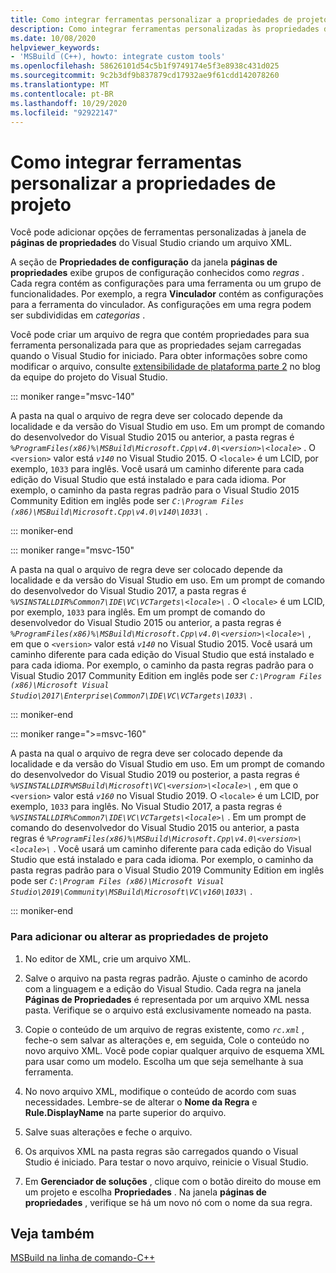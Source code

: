 ```yaml
---
title: Como integrar ferramentas personalizar a propriedades de projeto
description: Como integrar ferramentas personalizadas às propriedades do projeto em projetos do Visual Studio C++.
ms.date: 10/08/2020
helpviewer_keywords:
- 'MSBuild (C++), howto: integrate custom tools'
ms.openlocfilehash: 58626101d54c5b1f9749174e5f3e8938c431d025
ms.sourcegitcommit: 9c2b3df9b837879cd17932ae9f61cdd142078260
ms.translationtype: MT
ms.contentlocale: pt-BR
ms.lasthandoff: 10/29/2020
ms.locfileid: "92922147"
---
```

# <a name="how-to-integrate-custom-tools-into-the-project-properties"></a>Como integrar ferramentas personalizar a propriedades de projeto

Você pode adicionar opções de ferramentas personalizadas à janela de **páginas de propriedades** do Visual Studio criando um arquivo XML.

A seção de **Propriedades de configuração** da janela **páginas de propriedades** exibe grupos de configuração conhecidos como *regras* . Cada regra contém as configurações para uma ferramenta ou um grupo de funcionalidades. Por exemplo, a regra **Vinculador** contém as configurações para a ferramenta do vinculador. As configurações em uma regra podem ser subdivididas em *categorias* .

Você pode criar um arquivo de regra que contém propriedades para sua ferramenta personalizada para que as propriedades sejam carregadas quando o Visual Studio for iniciado. Para obter informações sobre como modificar o arquivo, consulte [extensibilidade de plataforma parte 2](/archive/blogs/vsproject/platform-extensibility-part-2) no blog da equipe do projeto do Visual Studio.

::: moniker range="msvc-140"

A pasta na qual o arquivo de regra deve ser colocado depende da localidade e da versão do Visual Studio em uso. Em um prompt de comando do desenvolvedor do Visual Studio 2015 ou anterior, a pasta regras é *`%ProgramFiles(x86)%\MSBuild\Microsoft.Cpp\v4.0\<version>\<locale>`* . O `<version>` valor está *`v140`* no Visual Studio 2015. O `<locale>` é um LCID, por exemplo, `1033` para inglês. Você usará um caminho diferente para cada edição do Visual Studio que está instalado e para cada idioma. Por exemplo, o caminho da pasta regras padrão para o Visual Studio 2015 Community Edition em inglês pode ser *`C:\Program Files (x86)\MSBuild\Microsoft.Cpp\v4.0\v140\1033\`* .

::: moniker-end

::: moniker range="msvc-150"

A pasta na qual o arquivo de regra deve ser colocado depende da localidade e da versão do Visual Studio em uso. Em um prompt de comando do desenvolvedor do Visual Studio 2017, a pasta regras é *`%VSINSTALLDIR%Common7\IDE\VC\VCTargets\<locale>\`* . O `<locale>` é um LCID, por exemplo, `1033` para inglês. Em um prompt de comando do desenvolvedor do Visual Studio 2015 ou anterior, a pasta regras é *`%ProgramFiles(x86)%\MSBuild\Microsoft.Cpp\v4.0\<version>\<locale>\`* , em que o `<version>` valor está *`v140`* no Visual Studio 2015. Você usará um caminho diferente para cada edição do Visual Studio que está instalado e para cada idioma. Por exemplo, o caminho da pasta regras padrão para o Visual Studio 2017 Community Edition em inglês pode ser *`C:\Program Files (x86)\Microsoft Visual Studio\2017\Enterprise\Common7\IDE\VC\VCTargets\1033\`* .

::: moniker-end

::: moniker range=">=msvc-160"

A pasta na qual o arquivo de regra deve ser colocado depende da localidade e da versão do Visual Studio em uso. Em um prompt de comando do desenvolvedor do Visual Studio 2019 ou posterior, a pasta regras é *`%VSINSTALLDIR%MSBuild\Microsoft\VC\<version>\<locale>\`* , em que o `<version>` valor está *`v160`* no Visual Studio 2019. O `<locale>` é um LCID, por exemplo, `1033` para inglês. No Visual Studio 2017, a pasta regras é *`%VSINSTALLDIR%Common7\IDE\VC\VCTargets\<locale>\`* . Em um prompt de comando do desenvolvedor do Visual Studio 2015 ou anterior, a pasta regras é *`%ProgramFiles(x86)%\MSBuild\Microsoft.Cpp\v4.0\<version>\<locale>\`* . Você usará um caminho diferente para cada edição do Visual Studio que está instalado e para cada idioma. Por exemplo, o caminho da pasta regras padrão para o Visual Studio 2019 Community Edition em inglês pode ser *`C:\Program Files (x86)\Microsoft Visual Studio\2019\Community\MSBuild\Microsoft\VC\v160\1033\`* .

::: moniker-end

### <a name="to-add-or-change-project-properties"></a>Para adicionar ou alterar as propriedades de projeto

1. No editor de XML, crie um arquivo XML.

1. Salve o arquivo na pasta regras padrão. Ajuste o caminho de acordo com a linguagem e a edição do Visual Studio. Cada regra na janela **Páginas de Propriedades** é representada por um arquivo XML nessa pasta. Verifique se o arquivo está exclusivamente nomeado na pasta.

1. Copie o conteúdo de um arquivo de regras existente, como *`rc.xml`* , feche-o sem salvar as alterações e, em seguida, Cole o conteúdo no novo arquivo XML. Você pode copiar qualquer arquivo de esquema XML para usar como um modelo. Escolha um que seja semelhante à sua ferramenta.

1. No novo arquivo XML, modifique o conteúdo de acordo com suas necessidades. Lembre-se de alterar o **Nome da Regra** e **Rule.DisplayName** na parte superior do arquivo.

1. Salve suas alterações e feche o arquivo.

1. Os arquivos XML na pasta regras são carregados quando o Visual Studio é iniciado. Para testar o novo arquivo, reinicie o Visual Studio.

1. Em **Gerenciador de soluções** , clique com o botão direito do mouse em um projeto e escolha **Propriedades** . Na janela **páginas de propriedades** , verifique se há um novo nó com o nome da sua regra.

## <a name="see-also"></a>Veja também

[MSBuild na linha de comando-C++](msbuild-visual-cpp.md)
